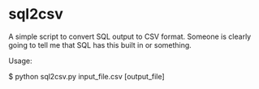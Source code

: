 sql2csv
=======

A simple script to convert SQL output to CSV format.  Someone is clearly going to tell me that SQL has this built in or something.

Usage:

$ python sql2csv.py input_file.csv [output_file]
